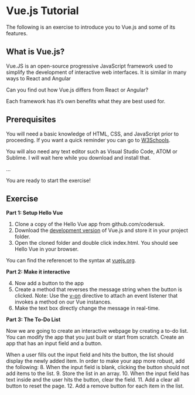 # Vue.js Tutorial

The following is an exercise to introduce you to Vue.js and some of its features.

## What is Vue.js?


Vue.JS is an open-source progressive JavaScript framework used to simplify the development of interactive web interfaces. It is similar in many ways to React and Angular

Can you find out how Vue.js differs from React or Angular?

Each framework has it’s own benefits what they are best used for.

## Prerequisites

You will need a basic knowledge of HTML, CSS, and JavaScript prior to proceeding. If you want a quick reminder you can go to [W3Schools](https://www.w3schools.com/).

You will also need any text editor such as Visual Studio Code, ATOM or Sublime. I will wait here while you download and install that.

...

You are ready to start the exercise!

## Exercise

**Part 1: Setup Hello Vue**

1. Clone a copy of the Hello Vue app from github.com/codersuk.
2. Download the [development version](https://vuejs.org/js/vue.js) of Vue.js and store it in your project folder.
3. Open the cloned folder and double click index.html. You should see Hello Vue in your browser.

You can find the referencet to the syntax at [vuejs.org](https://vuejs.org/v2/guide/syntax.html).

**Part 2: Make it interactive**

4. Now add a button to the app
5. Create a method that reverses the message string when the button is clicked. Note: Use the [v-on](https://vuejs.org/v2/guide/events.html#Method-Event-Handlers) directive to attach an event listener that invokes a method on our Vue instances.
6. Make the text box directly change the message in real-time.

**Part 3: The To-Do List**

Now we are going to create an interactive webpage by creating a to-do list. You can modify the app that you just built or start from scratch. 
Create an app that has an input field and a button. 

When a user fills out the input field and hits the button, the list should display the newly added item. 
In order to make your app more robust, add the following:
8. When the input field is blank, clicking the button should not add items to the list.
9. Store the list in an array.
10. When the input field has text inside and the user hits the button, clear the field.
11. Add a clear all button to reset the page.
12. Add a remove button for each item in the list.


